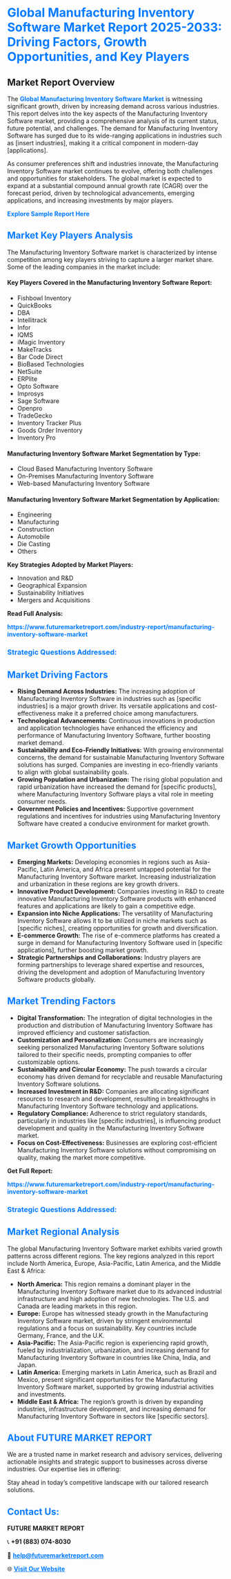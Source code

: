 <h1 style="color: #007BFF;">Global Manufacturing Inventory Software Market Report 2025-2033: Driving Factors, Growth Opportunities, and Key Players</h1>

<section id="overview">
<h2>Market Report Overview</h2>
<p>The <a href="https://www.futuremarketreport.com/industry-report/manufacturing-inventory-software-market" style="color: #007BFF; text-decoration: none;"><strong>Global Manufacturing Inventory Software Market</strong></a> is witnessing significant growth, driven by increasing demand across various industries. This report delves into the key aspects of the Manufacturing Inventory Software market, providing a comprehensive analysis of its current status, future potential, and challenges. The demand for Manufacturing Inventory Software has surged due to its wide-ranging applications in industries such as [insert industries], making it a critical component in modern-day [applications].</p>
<p>As consumer preferences shift and industries innovate, the Manufacturing Inventory Software market continues to evolve, offering both challenges and opportunities for stakeholders. The global market is expected to expand at a substantial compound annual growth rate (CAGR) over the forecast period, driven by technological advancements, emerging applications, and increasing investments by major players.</p>
</section>

<section id="overview">
<p><a href="https://www.futuremarketreport.com/request-sample/reportId=99347" style="color: #007BFF; text-decoration: none;"><strong>Explore Sample Report Here</strong></a></p>
</section>

<section id="key-players">
<h2 style="color: #007BFF;">Market Key Players Analysis</h2>
<p>The Manufacturing Inventory Software market is characterized by intense competition among key players striving to capture a larger market share. Some of the leading companies in the market include:</p>
<h4>Key Players Covered in the Manufacturing Inventory Software Report:</h4>
<ul><li>Fishbowl Inventory</li><li>QuickBooks</li><li>DBA</li><li>Intellitrack</li><li>Infor</li><li>IQMS</li><li>iMagic Inventory</li><li>MakeTracks</li><li>Bar Code Direct</li><li>BioBased Technologies</li><li>NetSuite</li><li>ERPlite</li><li>Opto Software</li><li>Improsys</li><li>Sage Software</li><li>Openpro</li><li>TradeGecko</li><li>Inventory Tracker Plus</li><li>Goods Order Inventory</li><li>Inventory Pro</li></ul>
<h4>Manufacturing Inventory Software Market Segmentation by Type:</h4>
<ul><li>Cloud Based Manufacturing Inventory Software</li><li>On-Premises Manufacturing Inventory Software</li><li>Web-based Manufacturing Inventory Software</li></ul>

<h4>Manufacturing Inventory Software Market Segmentation by Application:</h4>
<ul><li>Engineering</li><li>Manufacturing</li><li>Construction</li><li>Automobile</li><li>Die Casting</li><li>Others</li></ul>
<p><strong>Key Strategies Adopted by Market Players:</strong></p>
<ul>
<li>Innovation and R&D</li>
<li>Geographical Expansion</li>
<li>Sustainability Initiatives</li>
<li>Mergers and Acquisitions</li>
</ul>
</section>

<section>
<p><strong>Read Full Analysis: </strong></p><a href="https://www.futuremarketreport.com/industry-report/manufacturing-inventory-software-market" style="color: #007BFF; text-decoration: none;"><strong>https://www.futuremarketreport.com/industry-report/manufacturing-inventory-software-market</strong></a>
<h3 style="color: #007BFF;">Strategic Questions Addressed:</h3>
</section>

<section id="driving-factors">
<h2 style="color: #007BFF;">Market Driving Factors</h2>
<ul>
<li><strong>Rising Demand Across Industries:</strong> The increasing adoption of Manufacturing Inventory Software in industries such as [specific industries] is a major growth driver. Its versatile applications and cost-effectiveness make it a preferred choice among manufacturers.</li>
<li><strong>Technological Advancements:</strong> Continuous innovations in production and application technologies have enhanced the efficiency and performance of Manufacturing Inventory Software, further boosting market demand.</li>
<li><strong>Sustainability and Eco-Friendly Initiatives:</strong> With growing environmental concerns, the demand for sustainable Manufacturing Inventory Software solutions has surged. Companies are investing in eco-friendly variants to align with global sustainability goals.</li>
<li><strong>Growing Population and Urbanization:</strong> The rising global population and rapid urbanization have increased the demand for [specific products], where Manufacturing Inventory Software plays a vital role in meeting consumer needs.</li>
<li><strong>Government Policies and Incentives:</strong> Supportive government regulations and incentives for industries using Manufacturing Inventory Software have created a conducive environment for market growth.</li>
</ul>
</section>

<section id="growth-opportunities">
<h2 style="color: #007BFF;">Market Growth Opportunities</h2>
<ul>
<li><strong>Emerging Markets:</strong> Developing economies in regions such as Asia-Pacific, Latin America, and Africa present untapped potential for the Manufacturing Inventory Software market. Increasing industrialization and urbanization in these regions are key growth drivers.</li>
<li><strong>Innovative Product Development:</strong> Companies investing in R&D to create innovative Manufacturing Inventory Software products with enhanced features and applications are likely to gain a competitive edge.</li>
<li><strong>Expansion into Niche Applications:</strong> The versatility of Manufacturing Inventory Software allows it to be utilized in niche markets such as [specific niches], creating opportunities for growth and diversification.</li>
<li><strong>E-commerce Growth:</strong> The rise of e-commerce platforms has created a surge in demand for Manufacturing Inventory Software used in [specific applications], further boosting market growth.</li>
<li><strong>Strategic Partnerships and Collaborations:</strong> Industry players are forming partnerships to leverage shared expertise and resources, driving the development and adoption of Manufacturing Inventory Software products globally.</li>
</ul>
</section>

<section id="trending-factors">
<h2 style="color: #007BFF;">Market Trending Factors</h2>
<ul>
<li><strong>Digital Transformation:</strong> The integration of digital technologies in the production and distribution of Manufacturing Inventory Software has improved efficiency and customer satisfaction.</li>
<li><strong>Customization and Personalization:</strong> Consumers are increasingly seeking personalized Manufacturing Inventory Software solutions tailored to their specific needs, prompting companies to offer customizable options.</li>
<li><strong>Sustainability and Circular Economy:</strong> The push towards a circular economy has driven demand for recyclable and reusable Manufacturing Inventory Software solutions.</li>
<li><strong>Increased Investment in R&D:</strong> Companies are allocating significant resources to research and development, resulting in breakthroughs in Manufacturing Inventory Software technology and applications.</li>
<li><strong>Regulatory Compliance:</strong> Adherence to strict regulatory standards, particularly in industries like [specific industries], is influencing product development and quality in the Manufacturing Inventory Software market.</li>
<li><strong>Focus on Cost-Effectiveness:</strong> Businesses are exploring cost-efficient Manufacturing Inventory Software solutions without compromising on quality, making the market more competitive.</li>
</ul>
</section>

<section>
<p><strong>Get Full Report: </strong></p><a href="https://www.futuremarketreport.com/industry-report/manufacturing-inventory-software-market" style="color: #007BFF; text-decoration: none;"><strong>https://www.futuremarketreport.com/industry-report/manufacturing-inventory-software-market</strong></a>
<h3 style="color: #007BFF;">Strategic Questions Addressed:</h3>
</section>


<section id="regional-analysis">
<h2 style="color: #007BFF;">Market Regional Analysis</h2>
<p>The global Manufacturing Inventory Software market exhibits varied growth patterns across different regions. The key regions analyzed in this report include North America, Europe, Asia-Pacific, Latin America, and the Middle East & Africa:</p>
<ul>
<li><strong>North America:</strong> This region remains a dominant player in the Manufacturing Inventory Software market due to its advanced industrial infrastructure and high adoption of new technologies. The U.S. and Canada are leading markets in this region.</li>
<li><strong>Europe:</strong> Europe has witnessed steady growth in the Manufacturing Inventory Software market, driven by stringent environmental regulations and a focus on sustainability. Key countries include Germany, France, and the U.K.</li>
<li><strong>Asia-Pacific:</strong> The Asia-Pacific region is experiencing rapid growth, fueled by industrialization, urbanization, and increasing demand for Manufacturing Inventory Software in countries like China, India, and Japan.</li>
<li><strong>Latin America:</strong> Emerging markets in Latin America, such as Brazil and Mexico, present significant opportunities for the Manufacturing Inventory Software market, supported by growing industrial activities and investments.</li>
<li><strong>Middle East & Africa:</strong> The region’s growth is driven by expanding industries, infrastructure development, and increasing demand for Manufacturing Inventory Software in sectors like [specific sectors].</li>
</ul>
</section>

<footer>
<h2 style="color: #007BFF;">About FUTURE MARKET REPORT</h2>
<p>We are a trusted name in market research and advisory services, delivering actionable insights and strategic support to businesses across diverse industries. Our expertise lies in offering:</p>

<p>Stay ahead in today’s competitive landscape with our tailored research solutions.</p>

<h2 style="color: #007BFF;">Contact Us:</h2>
<p><strong>FUTURE MARKET REPORT</strong></p>
<p>📞 <strong>+91 (883) 074-8030</strong></p>
<p>📧 <strong><a href="mailto:help@futuremarketreport.com" style="color: #007BFF;">help@futuremarketreport.com</a></strong></p>
<p>🌐 <strong><a href="https://www.futuremarketreport.com/" style="color: #007BFF;">Visit Our Website</a></strong></p>
</footer>